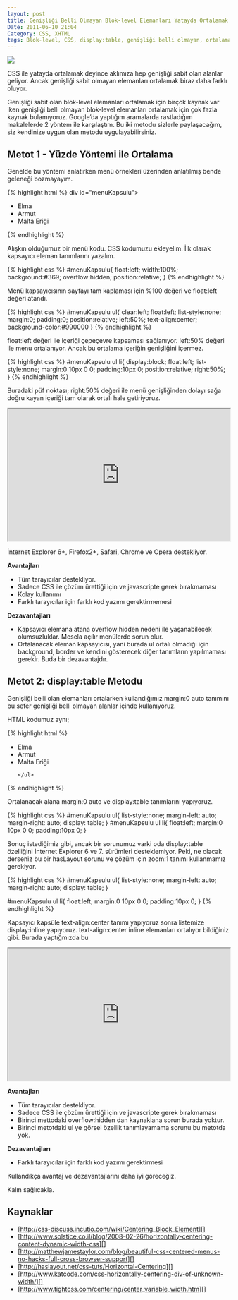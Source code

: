 ```yaml
---
layout: post
title: Genişliği Belli Olmayan Blok-level Elemanları Yatayda Ortalamak
Date: 2011-06-10 21:04
Category: CSS, XHTML
tags: Blok-level, CSS, display:table, genişliği belli olmayan, ortalama
---
```


![][100]

CSS ile yatayda ortalamak deyince aklımıza hep genişliği sabit olan
alanlar geliyor. Ancak genişliği sabit olmayan elemanları ortalamak
biraz daha farklı oluyor.

Genişliği sabit olan blok-level elemanları ortalamak için birçok kaynak
var iken genişliği belli olmayan blok-level elemanları ortalamak için
çok fazla kaynak bulamıyoruz. Google’da yaptığım aramalarda rastladığım
makalelerde 2 yöntem ile karşılaştım. Bu iki metodu sizlerle
paylaşacağım, siz kendinize uygun olan metodu uygulayabilirsiniz.

## Metot 1 - Yüzde Yöntemi ile Ortalama

Genelde bu yöntemi anlatırken menü örnekleri üzerinden anlatılmış bende
geleneği bozmayayım.

{% highlight html %}
div id="menuKapsulu">
	<ul>
	   <li>Elma</li>
	   <li>Armut</li>
	   <li>Malta Eriği</li>
	</ul>
</div>
{% endhighlight %}

Alışkın olduğumuz bir menü kodu. CSS kodumuzu ekleyelim. İlk olarak
kapsayıcı eleman tanımlarını yazalım.

{% highlight css %}
#menuKapsulu{
  float:left;
  width:100%;
  background:#369;
  overflow:hidden;
  position:relative;
}
{% endhighlight %}

Menü kapsayıcısının sayfayı tam kaplaması için %100 değeri ve float:left
değeri atandı.

{% highlight css %}
#menuKapsulu ul{
  clear:left;
  float:left;
  list-style:none;
  margin:0;
  padding:0;
  position:relative;
  left:50%;
  text-align:center;
  background-color:#990000
}
{% endhighlight %}

float:left değeri ile içeriği çepeçevre kapsaması sağlanıyor. left:50%
değeri ile menu ortalanıyor. Ancak bu ortalama içeriğin genişliğini
içermez.

{% highlight css %}
#menuKapsulu ul li{
  display:block;
  float:left;
  list-style:none;
  margin:0 10px 0 0;
  padding:10px 0;
  position:relative;
  right:50%;
}
{% endhighlight %}


Buradaki püf noktası; right:50% değeri ile menü genişliğinden dolayı
sağa doğru kayan içeriği tam olarak ortalı hale getiriyoruz.

<iframe style="width: 100%; height: 300px" src="http://jsfiddle.net/fatihhayri/GGSHL/embedded/result,html,css"></iframe>

İnternet Explorer 6+, Firefox2+, Safari, Chrome ve Opera destekliyor.

**Avantajları**

-   Tüm tarayıcılar destekliyor.
-   Sadece CSS ile çözüm ürettiği için ve javascripte gerek bırakmaması
-   Kolay kullanımı
-   Farklı tarayıcılar için farklı kod yazımı gerektirmemesi

**Dezavantajları**

-   Kapsayıcı elemana atana overflow:hidden nedeni ile yaşanabilecek
    olumsuzluklar. Mesela açılır menülerde sorun olur.
-   Ortalanacak eleman kapsayıcısı, yani burada ul ortalı olmadığı için
    background, border ve kendini gösterecek diğer tanımların
    yapılmaması gerekir. Buda bir dezavantajdır.

## Metot 2: display:table Metodu

Genişliği belli olan elemanları ortalarken kullandığımız margin:0 auto
tanımını bu sefer genişliği belli olmayan alanlar içinde kullanıyoruz.

HTML kodumuz aynı;

{% highlight html %}
<div id="menuKapsulu">
   <ul>
       <li>Elma</li>
       <li>Armut</li>
       <li>Malta Eriği</li>

	</ul>
</div>
{% endhighlight %}

Ortalanacak alana margin:0 auto ve display:table tanımlarını yapıyoruz.

{% highlight css %}
	 #menuKapsulu ul{ list-style:none; margin-left: auto;
margin-right: auto; display: table; } #menuKapsulu ul li{ float:left;
margin:0 10px 0 0; padding:10px 0; }

Sonuç istediğimiz gibi, ancak bir sorunumuz varki oda display:table
özelliğini İnternet Explorer 6 ve 7. sürümleri desteklemiyor. Peki, ne
olacak derseniz bu bir hasLayout sorunu ve çözüm için zoom:1 tanımı
kullanmamız gerekiyor.

{% highlight css %}
#menuKapsulu ul{
 list-style:none;
 margin-left: auto;
 margin-right: auto;
 display: table;
}

#menuKapsulu ul li{
 float:left;
 margin:0 10px 0 0;
 padding:10px 0;
}
{% endhighlight %}

Kapsayıcı kapsüle text-align:center tanımı yapıyoruz sonra listemize
display:inline yapıyoruz. text-align:center inline elemanları ortalıyor
bildiğiniz gibi. Burada yaptığmızda bu

<iframe style="width: 100%; height: 300px" src="http://jsfiddle.net/fatihhayri/xNtcS/6/embedded/result,html,css"></iframe>

**Avantajları**

-   Tüm tarayıcılar destekliyor.
-   Sadece CSS ile çözüm ürettiği için ve javascripte gerek bırakmaması
-   Birinci mettodaki overflow:hidden dan kaynaklana sorun burada
    yoktur.
-   Birinci metotdaki ul ye görsel özellik tanımlayamama sorunu bu
    metotda yok.

**Dezavantajları**

-   Farklı tarayıcılar için farklı kod yazımı gerektirmesi

Kullandıkça avantaj ve dezavantajlarını daha iyi göreceğiz.

Kalın sağlıcakla.

## Kaynaklar

-   [http://css-discuss.incutio.com/wiki/Centering_Block_Element][]
-   [http://www.solstice.co.il/blog/2008-02-26/horizontally-centering-content-dynamic-width-css][]
-   [http://matthewjamestaylor.com/blog/beautiful-css-centered-menus-no-hacks-full-cross-browser-support][]
-   [http://haslayout.net/css-tuts/Horizontal-Centering][]
-   [http://www.katcode.com/css-horizontally-centering-div-of-unknown-width/][]
-   [http://www.tightcss.com/centering/center_variable_width.htm][]

  [100]: /images/gb_ortalama1.gif
  [http://css-discuss.incutio.com/wiki/Centering_Block_Element]: http://css-discuss.incutio.com/wiki/Centering_Block_Element
  [http://www.solstice.co.il/blog/2008-02-26/horizontally-centering-content-dynamic-width-css]: http://www.solstice.co.il/blog/2008-02-26/horizontally-centering-content-dynamic-width-css
  [http://matthewjamestaylor.com/blog/beautiful-css-centered-menus-no-hacks-full-cross-browser-support]: http://matthewjamestaylor.com/blog/beautiful-css-centered-menus-no-hacks-full-cross-browser-support
  [http://haslayout.net/css-tuts/Horizontal-Centering]: http://haslayout.net/css-tuts/Horizontal-Centering
  [http://www.katcode.com/css-horizontally-centering-div-of-unknown-width/]: http://www.katcode.com/css-horizontally-centering-div-of-unknown-width/
  [http://www.tightcss.com/centering/center_variable_width.htm]: http://www.tightcss.com/centering/center_variable_width.htm
